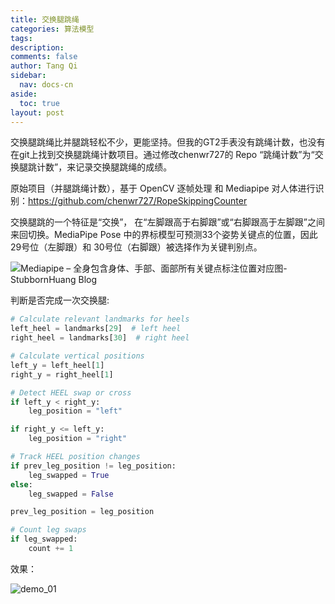 ```yaml
---
title: 交换腿跳绳
categories: 算法模型
tags: 
description: 
comments: false
author: Tang Qi
sidebar:
  nav: docs-cn
aside:
  toc: true
layout: post
---
```


交换腿跳绳比并腿跳轻松不少，更能坚持。但我的GT2手表没有跳绳计数，也没有在git上找到交换腿跳绳计数项目。通过修改chenwr727的 Repo “跳绳计数”为“交换腿跳计数”，来记录交换腿跳绳的成绩。

<!--more-->

原始项目（并腿跳绳计数），基于 OpenCV 逐帧处理 和 Mediapipe 对人体进行识别：https://github.com/chenwr727/RopeSkippingCounter



交换腿跳的一个特征是“交换”， 在“左脚跟高于右脚跟”或“右脚跟高于左脚跟”之间来回切换。MediaPipe Pose 中的界标模型可预测33个姿势关键点的位置，因此 29号位（左脚跟）和 30号位（右脚跟）被选择作为关键判别点。

![Mediapipe – 全身包含身体、手部、面部所有关键点标注位置对应图-StubbornHuang Blog](https://www.stubbornhuang.com/wp-content/uploads/2022/01/wp_editor_md_aad58b9eb212861583a6f305bbe130d4.jpg)

判断是否完成一次交换腿: 

```python
# Calculate relevant landmarks for heels
left_heel = landmarks[29]  # left heel
right_heel = landmarks[30]  # right heel

# Calculate vertical positions
left_y = left_heel[1]
right_y = right_heel[1]

# Detect HEEL swap or cross
if left_y < right_y:
    leg_position = "left"

if right_y <= left_y:
    leg_position = "right"

# Track HEEL position changes
if prev_leg_position != leg_position:
    leg_swapped = True
else:
    leg_swapped = False

prev_leg_position = leg_position

# Count leg swaps
if leg_swapped:
    count += 1
```

效果：

![demo_01](https://github.com/iqgnat/iqgnat.github.io/raw/master/assets/images/2024-06-23-Alternate-Leg-Rope-Skipping-Counter/demo_01.gif)

